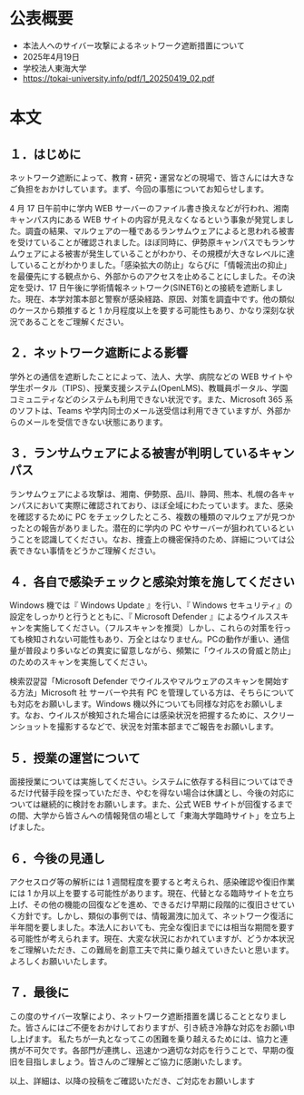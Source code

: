 # 公表概要
- 本法人へのサイバー攻撃によるネットワーク遮断措置について
- 2025年4月19日
- 学校法人東海大学
- https://tokai-university.info/pdf/1_20250419_02.pdf

# 本文
## １．はじめに
ネットワーク遮断によって、教育・研究・運営などの現場で、皆さんには大きなご負担をおかけしています。まず、今回の事態についてお知らせします。

4 月 17 日午前中に学内 WEB サーバーのファイル書き換えなどが行われ、湘南キャンパス内にある WEB サイトの内容が見えなくなるという事象が発覚しました。調査の結果、マルウェアの一種であるランサムウェアによると思われる被害を受けていることが確認されました。ほぼ同時に、伊勢原キャンパスでもランサムウェアによる被害が発生していることがわかり、その規模が大きなレベルに達していることがわかりました。「感染拡大の防止」ならびに「情報流出の抑止」を最優先にする観点から、外部からのアクセスを止めることにしました。その決定を受け、17 日午後に学術情報ネットワーク(SINET6)との接続を遮断しました。現在、本学対策本部と警察が感染経路、原因、対策を調査中です。他の類似のケースから類推すると 1 か月程度以上を要する可能性もあり、かなり深刻な状況であることをご理解ください。 

## ２．ネットワーク遮断による影響
学外との通信を遮断したことによって、法人、大学、病院などの WEB サイトや学生ポータル（TIPS）、授業支援システム(OpenLMS)、教職員ポータル、学園コミュニティなどのシステムも利用できない状況です。また、Microsoft 365 系のソフトは、Teams や学内同士のメール送受信は利用できていますが、外部からのメールを受信できない状態にあります。

## ３．ランサムウェアによる被害が判明しているキャンパス
ランサムウェアによる攻撃は、湘南、伊勢原、品川、静岡、熊本、札幌の各キャンパスにおいて実際に確認されており、ほぼ全域にわたっています。また、感染を確認するために PC をチェックしたところ、複数の種類のマルウェアが見つかったとの報告がありました。潜在的に学内の PC やサーバーが狙われているということを認識してください。なお、捜査上の機密保持のため、詳細については公表できない事情をどうかご理解ください。

## ４．各自で感染チェックと感染対策を施してください
Windows 機では『 Windows Update 』を行い、『 Windows セキュリティ』の設定をしっかりと行うとともに、『 Microsoft Defender 』によるウイルススキャンを実施してください。（フルスキャンを推奨）しかし、これらの対策を行っても検知されない可能性もあり、万全とはなりません。PCの動作が重い、通信量が普段より多いなどの異変に留意しながら、頻繁に「ウイルスの脅威と防止」のためのスキャンを実施してください。

検索꺐꺑꺏「Microsoft Defender でウイルスやマルウェアのスキャンを開始する方法」Microsoft 社 サーバーや共有 PC を管理している方は、そちらについても対応をお願いします。Windows 機以外についても同様な対応をお願いします。なお、ウイルスが検知された場合には感染状況を把握するために、スクリーンショットを撮影するなどで、状況を対策本部までご報告をお願いします。

## ５．授業の運営について
面接授業については実施してください。システムに依存する科目についてはできるだけ代替手段を探っていただき、やむを得ない場合は休講とし、今後の対応については継続的に検討をお願いします。また、公式 WEB サイトが回復するまでの間、大学から皆さんへの情報発信の場として「東海大学臨時サイト」を立ち上げました。

## ６．今後の見通し
アクセスログ等の解析には 1 週間程度を要すると考えられ、感染確認や復旧作業には 1 か月以上を要する可能性があります。現在、代替となる臨時サイトを立ち上げ、その他の機能の回復などを進め、できるだけ早期に段階的に復旧させていく方針です。しかし、類似の事例では、情報漏洩に加えて、ネットワーク復活に半年間を要しました。本法人においても、完全な復旧までには相当な期間を要する可能性が考えられます。現在、大変な状況におかれていますが、どうか本状況をご理解いただき、この難局を創意工夫で共に乗り越えていきたいと思います。よろしくお願いいたします。 

## ７．最後に
この度のサイバー攻撃により、ネットワーク遮断措置を講じることとなりました。皆さんにはご不便をおかけしておりますが、引き続き冷静な対応をお願い申し上げます。 私たちが一丸となってこの困難を乗り越えるためには、協力と連携が不可欠です。各部門が連携し、迅速かつ適切な対応を行うことで、早期の復旧を目指しましょう。皆さんのご理解とご協力に感謝いたします。

 以上、詳細は、以降の投稿をご確認いただき、ご対応をお願いします
